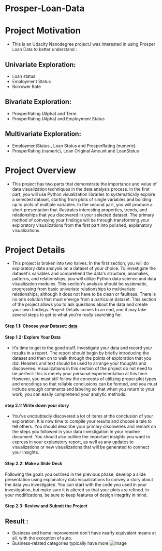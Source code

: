 # Prosper-Loan-Data
# Project Motivation
- This is an Udacity Nanodegree project.I was interested in using Prosper Loan Data to better understand :

## Univariate Exploration:
- Loan status
- Employment Status
- Borrower Rate
## Bivariate Exploration:
- ProsperRating (Alpha) and Term
- ProsperRating (Alpha) and Employment Status


## Multivariate Exploration:
- EmploymentStatus , Loan Status and ProsperRating (numeric)
- ProsperRating (numeric), Loan Original Amount and LoanStatus

# Project Overview
* This project has two parts that demonstrate the importance and value of data visualization techniques in the data analysis process. In the first part, you will use Python visualization libraries to systematically explore a selected dataset, starting from plots of single variables and building up to plots of multiple variables. In the second part, you will produce a short presentation that illustrates interesting properties, trends, and relationships that you discovered in your selected dataset. The primary method of conveying your findings will be through transforming your exploratory visualizations from the first part into polished, explanatory visualizations.

# Project Details
* This project is broken into two halves. In the first section, you will do exploratory data analysis on a dataset of your choice. To investigate the dataset's variables and comprehend the data's structure, anomalies, patterns, and relationships, you will utilize Python data science and data visualization modules. This section's analysis should be systematic, progressing from basic univariate relationships to multivariate relationships, although it does not have to be clean or faultless. There is no one solution that must emerge from a particular dataset. This section of the project allows you to ask questions about the data and create your own findings. Project Details comes to an end, and it may take several steps to get to what you're really searching for.


#### Step 1.1: Choose your Dataset: [data](https://www.google.com/url?q=https://s3.amazonaws.com/udacity-hosted-downloads/ud651/prosperLoanData.csv&sa=D&ust=1554486256021000)
#### Step 1.2: Explore Your Data
- It's time to get to the good stuff. Investigate your data and record your results in a report. The report should begin by briefly introducing the dataset and then on to walk through the points of exploration that you did. Headers and text should be used to arrange your thoughts and discoveries. Visualizations in this section of the project do not need to be perfect: this is merely your personal experimentation at this time. However, you must still follow the concepts of utilizing proper plot types and encodings so that reliable conclusions can be formed, and you must include enough comments and labeling so that when you return to your work, you can easily comprehend your analytic methods.

#### step 2.1: Write down your story
- You've undoubtedly discovered a lot of items at the conclusion of your exploration. It is now time to compile your results and choose a tale to tell others. You should describe your primary discoveries and remark on the steps you followed in your data investigation in your readme document. You should also outline the important insights you want to express in your explanatory report, as well as any updates to visualizations or new visualizations that will be generated to connect your insights.

#### Step 2.2: Make a Slide Deck
Following the goals you outlined in the previous phase, develop a slide presentation using explanatory data visualizations to convey a story about the data you investigated. You can start with the code you used in your investigation, but make sure it is altered so that your plots are refined. In your modifications, be sure to keep features of design integrity in mind.

#### Step 2.3: Review and Submit the Project

## Result :
* Business and home improvement don't have nearly equivalent means at all, with the exception of auto.
* Business-related categories typically have more
![image](https://user-images.githubusercontent.com/67028272/184343871-449a817d-085a-4ef1-a3cf-f8e774b0fac9.png)





